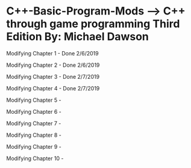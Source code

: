 # C++-Basic-Program-Mods -->  C++ through game programming Third Edition By: Michael Dawson
Modifying Chapter 1 - Done 2/6/2019

Modifying Chapter 2 - Done 2/6/2019

Modifying Chapter 3 - Done 2/7/2019

Modifying Chapter 4 - Done 2/7/2019

Modifying Chapter 5 - 

Modifying Chapter 6 - 

Modifying Chapter 7 - 

Modifying Chapter 8 - 

Modifying Chapter 9 - 

Modifying Chapter 10 - 
